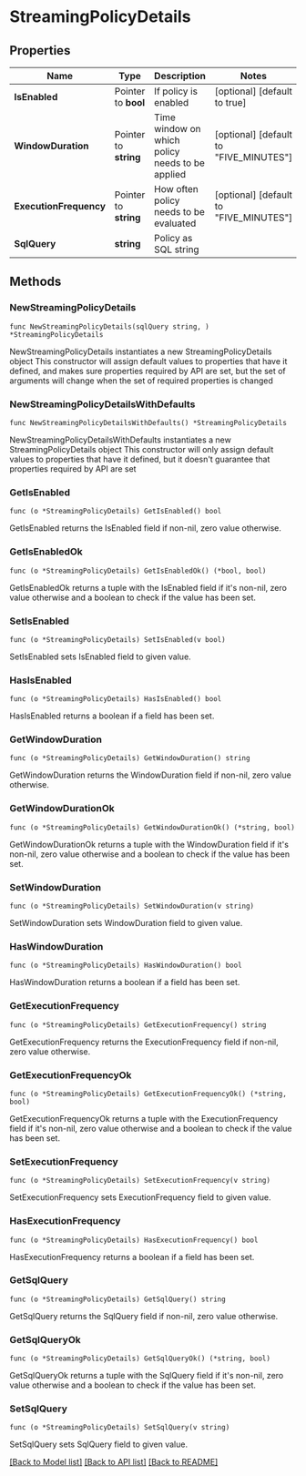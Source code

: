 # StreamingPolicyDetails

## Properties

Name | Type | Description | Notes
------------ | ------------- | ------------- | -------------
**IsEnabled** | Pointer to **bool** | If policy is enabled | [optional] [default to true]
**WindowDuration** | Pointer to **string** | Time window on which policy needs to be applied | [optional] [default to "FIVE_MINUTES"]
**ExecutionFrequency** | Pointer to **string** | How often policy needs to be evaluated | [optional] [default to "FIVE_MINUTES"]
**SqlQuery** | **string** | Policy as SQL string | 

## Methods

### NewStreamingPolicyDetails

`func NewStreamingPolicyDetails(sqlQuery string, ) *StreamingPolicyDetails`

NewStreamingPolicyDetails instantiates a new StreamingPolicyDetails object
This constructor will assign default values to properties that have it defined,
and makes sure properties required by API are set, but the set of arguments
will change when the set of required properties is changed

### NewStreamingPolicyDetailsWithDefaults

`func NewStreamingPolicyDetailsWithDefaults() *StreamingPolicyDetails`

NewStreamingPolicyDetailsWithDefaults instantiates a new StreamingPolicyDetails object
This constructor will only assign default values to properties that have it defined,
but it doesn't guarantee that properties required by API are set

### GetIsEnabled

`func (o *StreamingPolicyDetails) GetIsEnabled() bool`

GetIsEnabled returns the IsEnabled field if non-nil, zero value otherwise.

### GetIsEnabledOk

`func (o *StreamingPolicyDetails) GetIsEnabledOk() (*bool, bool)`

GetIsEnabledOk returns a tuple with the IsEnabled field if it's non-nil, zero value otherwise
and a boolean to check if the value has been set.

### SetIsEnabled

`func (o *StreamingPolicyDetails) SetIsEnabled(v bool)`

SetIsEnabled sets IsEnabled field to given value.

### HasIsEnabled

`func (o *StreamingPolicyDetails) HasIsEnabled() bool`

HasIsEnabled returns a boolean if a field has been set.

### GetWindowDuration

`func (o *StreamingPolicyDetails) GetWindowDuration() string`

GetWindowDuration returns the WindowDuration field if non-nil, zero value otherwise.

### GetWindowDurationOk

`func (o *StreamingPolicyDetails) GetWindowDurationOk() (*string, bool)`

GetWindowDurationOk returns a tuple with the WindowDuration field if it's non-nil, zero value otherwise
and a boolean to check if the value has been set.

### SetWindowDuration

`func (o *StreamingPolicyDetails) SetWindowDuration(v string)`

SetWindowDuration sets WindowDuration field to given value.

### HasWindowDuration

`func (o *StreamingPolicyDetails) HasWindowDuration() bool`

HasWindowDuration returns a boolean if a field has been set.

### GetExecutionFrequency

`func (o *StreamingPolicyDetails) GetExecutionFrequency() string`

GetExecutionFrequency returns the ExecutionFrequency field if non-nil, zero value otherwise.

### GetExecutionFrequencyOk

`func (o *StreamingPolicyDetails) GetExecutionFrequencyOk() (*string, bool)`

GetExecutionFrequencyOk returns a tuple with the ExecutionFrequency field if it's non-nil, zero value otherwise
and a boolean to check if the value has been set.

### SetExecutionFrequency

`func (o *StreamingPolicyDetails) SetExecutionFrequency(v string)`

SetExecutionFrequency sets ExecutionFrequency field to given value.

### HasExecutionFrequency

`func (o *StreamingPolicyDetails) HasExecutionFrequency() bool`

HasExecutionFrequency returns a boolean if a field has been set.

### GetSqlQuery

`func (o *StreamingPolicyDetails) GetSqlQuery() string`

GetSqlQuery returns the SqlQuery field if non-nil, zero value otherwise.

### GetSqlQueryOk

`func (o *StreamingPolicyDetails) GetSqlQueryOk() (*string, bool)`

GetSqlQueryOk returns a tuple with the SqlQuery field if it's non-nil, zero value otherwise
and a boolean to check if the value has been set.

### SetSqlQuery

`func (o *StreamingPolicyDetails) SetSqlQuery(v string)`

SetSqlQuery sets SqlQuery field to given value.



[[Back to Model list]](../README.md#documentation-for-models) [[Back to API list]](../README.md#documentation-for-api-endpoints) [[Back to README]](../README.md)


